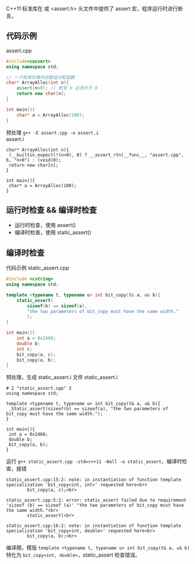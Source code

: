 C++11 标准库在 或 <assert.h> 头文件中提供了 assert 宏，程序运行时进行断言。<br>
## 代码示例<br>
assert.cpp
```.cpp
#include<cassert>
using namespace std;

// 一个简单的堆内存数组分配函数
char* ArrayAlloc(int n){
	assert(n>0); // 断言 n 必须大于 0
	return new char[n];
}

int main(){
	char* a = ArrayAlloc(100);
}
```
预处理 `g++ -E assert.cpp -o assert.i`<br>
assert.i
```.i
char* ArrayAlloc(int n){
 (__builtin_expect(!(n>0), 0) ? __assert_rtn(__func__, "assert.cpp", 6, "n>0") : (void)0);
 return new char[n];
}

int main(){
 char* a = ArrayAlloc(100);
}
```

## 运行时检查 && 编译时检查
* 运行时检查，使用 assert()
* 编译时检查，使用 static_assert()

## 编译时检查
代码示例
static_assert.cpp
```cpp
#include <cstring>
using namespace std;

template <typename t, typename u> int bit_copy(t& a, u& b){
	static_assert(
		sizeof(b) == sizeof(a),
		"the two parameters of bit_copy must have the same width."
		);
}

int main(){
	int a = 0x2468;
	double b;
	int c;
	bit_copy(a, c);
	bit_copy(a, b);
}
```

预处理，生成 static_assert.i 文件
static_assert.i
```.i
# 2 "static_assert.cpp" 2
using namespace std;

template <typename t, typename u> int bit_copy(t& a, u& b){
 _Static_assert(sizeof(b) == sizeof(a), "the two parameters of bit_copy must have the same width.");
}

int main(){
 int a = 0x2468;
 double b;
 bit_copy(a, b);
}

```

运行 `g++ static_assert.cpp -std=c++11 -Wall -o static_assert`，编译时检查，报错<br>
```
static_assert.cpp:15:2: note: in instantiation of function template specialization 'bit_copy<int, int>' requested here<br>
        bit_copy(a, c);<br>
        
static_assert.cpp:5:2: error: static_assert failed due to requirement 'sizeof (b) == sizeof (a)' "the two parameters of bit_copy must have the same width."<br>
        static_assert(<br>
        
static_assert.cpp:16:2: note: in instantiation of function template specialization 'bit_copy<int, double>' requested here<br>
        bit_copy(a, b);<br>
```

编译期，模版 `template <typename t, typename u> int bit_copy(t& a, u& b)` 特化为 `bit_copy<int, double>`，static_assert 检查错误。
```s时
```
